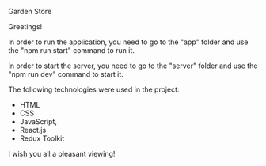 Garden Store

Greetings!

In order to run the application, you need to go to the "app" folder and use the "npm run start" command to run it.

In order to start the server, you need to go to the "server" folder and use the "npm run dev" command to start it.

The following technologies were used in the project:
- HTML
- CSS
- JavaScript,
- React.js
- Redux Toolkit

I wish you all a pleasant viewing!